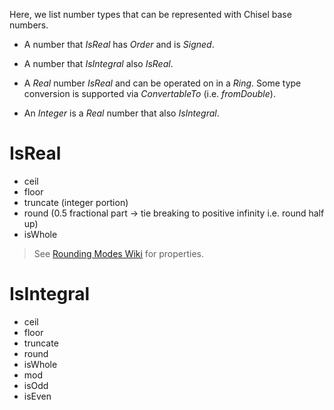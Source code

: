 Here, we list number types that can be represented with Chisel base numbers.

* A number that *IsReal* has *Order* and is *Signed*. 
* A number that *IsIntegral* also *IsReal*. 

* A *Real* number *IsReal* and can be operated on in a *Ring*. Some type conversion is supported via *ConvertableTo* (i.e. *fromDouble*).
* An *Integer* is a *Real* number that also *IsIntegral*. 

# IsReal
* ceil
* floor
* truncate (integer portion)
* round (0.5 fractional part -> tie breaking to positive infinity i.e. round half up)
* isWhole

> See [Rounding Modes Wiki](https://en.wikipedia.org/wiki/Rounding) for properties. 

# IsIntegral
* ceil
* floor
* truncate
* round
* isWhole
* mod
* isOdd
* isEven